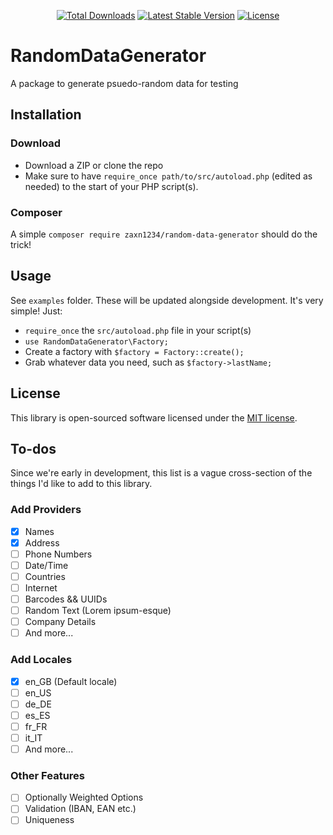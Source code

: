 <p align="center">
<a href="https://packagist.org/packages/zaxn1234/random-data-generator"><img src="https://img.shields.io/packagist/dt/zaxn1234/random-data-generator" alt="Total Downloads"></a>
<a href="https://packagist.org/packages/zaxn1234/random-data-generator"><img src="https://img.shields.io/packagist/v/zaxn1234/random-data-generator" alt="Latest Stable Version"></a>
<a href="https://packagist.org/packages/zaxn1234/random-data-generator"><img src="https://img.shields.io/packagist/l/zaxn1234/random-data-generator" alt="License"></a>
</p>

# RandomDataGenerator
A package to generate psuedo-random data for testing

## Installation
### Download
- Download a ZIP or clone the repo
- Make sure to have `require_once path/to/src/autoload.php` (edited as needed) to the start of your PHP script(s).

### Composer
A simple `composer require zaxn1234/random-data-generator` should do the trick!

## Usage
See `examples` folder. These will be updated alongside development.
It's very simple! Just:
 - `require_once` the `src/autoload.php` file in your script(s)
 - `use RandomDataGenerator\Factory;`
 - Create a factory with `$factory = Factory::create();`
 - Grab whatever data you need, such as `$factory->lastName;`

## License
This library is open-sourced software licensed under the [MIT license](LICENSE.md).

## To-dos
Since we're early in development, this list is a vague cross-section of the things I'd like to add to this library.

### Add Providers
- [x] Names
- [x] Address
- [ ] Phone Numbers
- [ ] Date/Time
- [ ] Countries
- [ ] Internet
- [ ] Barcodes && UUIDs
- [ ] Random Text (Lorem ipsum-esque)
- [ ] Company Details
- [ ] And more...

### Add Locales
- [x] en_GB (Default locale)
- [ ] en_US
- [ ] de_DE
- [ ] es_ES
- [ ] fr_FR
- [ ] it_IT
- [ ] And more...

### Other Features
- [ ] Optionally Weighted Options
- [ ] Validation (IBAN, EAN etc.)
- [ ] Uniqueness